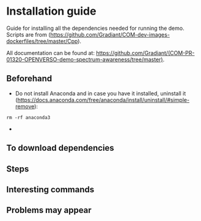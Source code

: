 # Installation guide

Guide for installing all the dependencies needed for running the demo. Scripts are from (https://github.com/Gradiant/COM-dev-images-dockerfiles/tree/master/Cpp).

All documentation can be found at: https://github.com/Gradiant/(COM-PR-01320-OPENVERSO-demo-spectrum-awareness/tree/master).

## Beforehand
- Do not install Anaconda and in case you have it installed, uninstall it (https://docs.anaconda.com/free/anaconda/install/uninstall/#simple-remove):
```
rm -rf anaconda3
```
-
## To download dependencies

## Steps

## Interesting commands

## Problems may appear